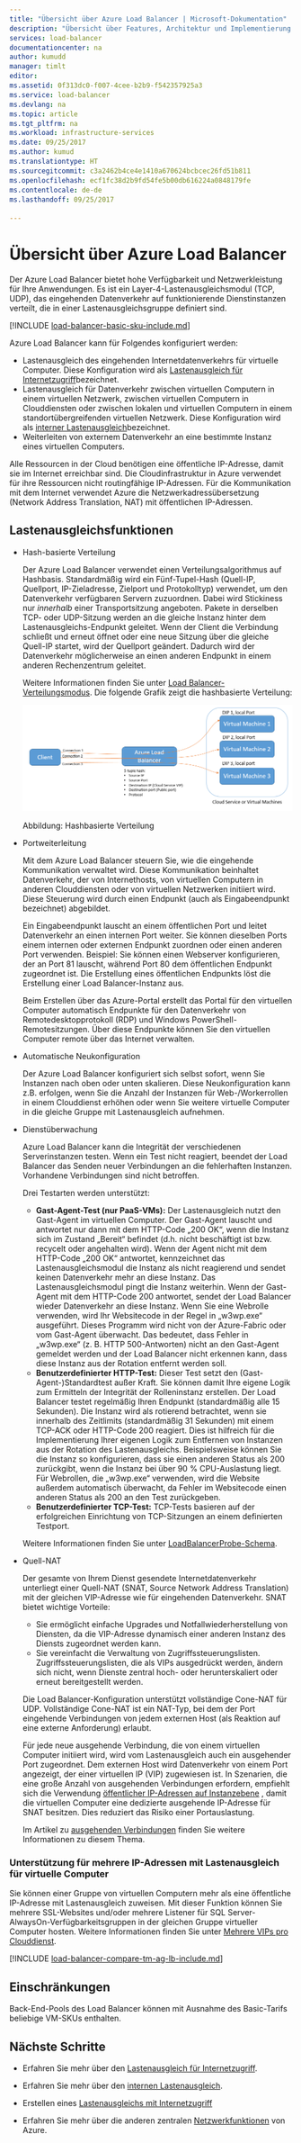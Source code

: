 ```yaml
---
title: "Übersicht über Azure Load Balancer | Microsoft-Dokumentation"
description: "Übersicht über Features, Architektur und Implementierung des Azure Load Balancers. Erfahren Sie, wie der Load Balancer funktioniert, und nutzen Sie ihn in der Cloud."
services: load-balancer
documentationcenter: na
author: kumudd
manager: timlt
editor: 
ms.assetid: 0f313dc0-f007-4cee-b2b9-f542357925a3
ms.service: load-balancer
ms.devlang: na
ms.topic: article
ms.tgt_pltfrm: na
ms.workload: infrastructure-services
ms.date: 09/25/2017
ms.author: kumud
ms.translationtype: HT
ms.sourcegitcommit: c3a2462b4ce4e1410a670624bcbcec26fd51b811
ms.openlocfilehash: ecf1fc38d2b9fd54fe5b00db616224a0848179fe
ms.contentlocale: de-de
ms.lasthandoff: 09/25/2017

---
```


# <a name="azure-load-balancer-overview"></a>Übersicht über Azure Load Balancer

Der Azure Load Balancer bietet hohe Verfügbarkeit und Netzwerkleistung für Ihre Anwendungen. Es ist ein Layer-4-Lastenausgleichsmodul (TCP, UDP), das eingehenden Datenverkehr auf funktionierende Dienstinstanzen verteilt, die in einer Lastenausgleichsgruppe definiert sind.

[!INCLUDE [load-balancer-basic-sku-include.md](../../includes/load-balancer-basic-sku-include.md)]

Azure Load Balancer kann für Folgendes konfiguriert werden:

* Lastenausgleich des eingehenden Internetdatenverkehrs für virtuelle Computer. Diese Konfiguration wird als [Lastenausgleich für Internetzugriff](load-balancer-internet-overview.md)bezeichnet.
* Lastenausgleich für Datenverkehr zwischen virtuellen Computern in einem virtuellen Netzwerk, zwischen virtuellen Computern in Clouddiensten oder zwischen lokalen und virtuellen Computern in einem standortübergreifenden virtuellen Netzwerk. Diese Konfiguration wird als [interner Lastenausgleich](load-balancer-internal-overview.md)bezeichnet.
* Weiterleiten von externem Datenverkehr an eine bestimmte Instanz eines virtuellen Computers.

Alle Ressourcen in der Cloud benötigen eine öffentliche IP-Adresse, damit sie im Internet erreichbar sind. Die Cloudinfrastruktur in Azure verwendet für ihre Ressourcen nicht routingfähige IP-Adressen. Für die Kommunikation mit dem Internet verwendet Azure die Netzwerkadressübersetzung (Network Address Translation, NAT) mit öffentlichen IP-Adressen.

## <a name="load-balancer-features"></a>Lastenausgleichsfunktionen

* Hash-basierte Verteilung

    Der Azure Load Balancer verwendet einen Verteilungsalgorithmus auf Hashbasis. Standardmäßig wird ein Fünf-Tupel-Hash (Quell-IP, Quellport, IP-Zieladresse, Zielport und Protokolltyp) verwendet, um den Datenverkehr verfügbaren Servern zuzuordnen. Dabei wird Stickiness nur *innerhalb* einer Transportsitzung angeboten. Pakete in derselben TCP- oder UDP-Sitzung werden an die gleiche Instanz hinter dem Lastenausgleichs-Endpunkt geleitet. Wenn der Client die Verbindung schließt und erneut öffnet oder eine neue Sitzung über die gleiche Quell-IP startet, wird der Quellport geändert. Dadurch wird der Datenverkehr möglicherweise an einen anderen Endpunkt in einem anderen Rechenzentrum geleitet.

    Weitere Informationen finden Sie unter [Load Balancer-Verteilungsmodus](load-balancer-distribution-mode.md). Die folgende Grafik zeigt die hashbasierte Verteilung:

    ![Hashbasierte Verteilung](./media/load-balancer-overview/load-balancer-distribution.png)

    Abbildung: Hashbasierte Verteilung

* Portweiterleitung

    Mit dem Azure Load Balancer steuern Sie, wie die eingehende Kommunikation verwaltet wird. Diese Kommunikation beinhaltet Datenverkehr, der von Internethosts, von virtuellen Computern in anderen Clouddiensten oder von virtuellen Netzwerken initiiert wird. Diese Steuerung wird durch einen Endpunkt (auch als Eingabeendpunkt bezeichnet) abgebildet.

    Ein Eingabeendpunkt lauscht an einem öffentlichen Port und leitet Datenverkehr an einen internen Port weiter. Sie können dieselben Ports einem internen oder externen Endpunkt zuordnen oder einen anderen Port verwenden. Beispiel: Sie können einen Webserver konfigurieren, der an Port 81 lauscht, während Port 80 dem öffentlichen Endpunkt zugeordnet ist. Die Erstellung eines öffentlichen Endpunkts löst die Erstellung einer Load Balancer-Instanz aus.

    Beim Erstellen über das Azure-Portal erstellt das Portal für den virtuellen Computer automatisch Endpunkte für den Datenverkehr von Remotedesktopprotokoll (RDP) und Windows PowerShell-Remotesitzungen. Über diese Endpunkte können Sie den virtuellen Computer remote über das Internet verwalten.

* Automatische Neukonfiguration

    Der Azure Load Balancer konfiguriert sich selbst sofort, wenn Sie Instanzen nach oben oder unten skalieren. Diese Neukonfiguration kann z.B. erfolgen, wenn Sie die Anzahl der Instanzen für Web-/Workerrollen in einem Clouddienst erhöhen oder wenn Sie weitere virtuelle Computer in die gleiche Gruppe mit Lastenausgleich aufnehmen.

* Dienstüberwachung

    Azure Load Balancer kann die Integrität der verschiedenen Serverinstanzen testen. Wenn ein Test nicht reagiert, beendet der Load Balancer das Senden neuer Verbindungen an die fehlerhaften Instanzen. Vorhandene Verbindungen sind nicht betroffen.

    Drei Testarten werden unterstützt:

    + **Gast-Agent-Test (nur PaaS-VMs):** Der Lastenausgleich nutzt den Gast-Agent im virtuellen Computer. Der Gast-Agent lauscht und antwortet nur dann mit dem HTTP-Code „200 OK“, wenn die Instanz sich im Zustand „Bereit“ befindet (d.h. nicht beschäftigt ist bzw. recycelt oder angehalten wird). Wenn der Agent nicht mit dem HTTP-Code „200 OK“ antwortet, kennzeichnet das Lastenausgleichsmodul die Instanz als nicht reagierend und sendet keinen Datenverkehr mehr an diese Instanz. Das Lastenausgleichsmodul pingt die Instanz weiterhin. Wenn der Gast-Agent mit dem HTTP-Code 200 antwortet, sendet der Load Balancer wieder Datenverkehr an diese Instanz. Wenn Sie eine Webrolle verwenden, wird Ihr Websitecode in der Regel in „w3wp.exe“ ausgeführt. Dieses Programm wird nicht von der Azure-Fabric oder vom Gast-Agent überwacht. Das bedeutet, dass Fehler in „w3wp.exe“ (z. B. HTTP 500-Antworten) nicht an den Gast-Agent gemeldet werden und der Load Balancer nicht erkennen kann, dass diese Instanz aus der Rotation entfernt werden soll.
    + **Benutzerdefinierter HTTP-Test:** Dieser Test setzt den (Gast-Agent-)Standardtest außer Kraft. Sie können damit Ihre eigene Logik zum Ermitteln der Integrität der Rolleninstanz erstellen. Der Load Balancer testet regelmäßig Ihren Endpunkt (standardmäßig alle 15 Sekunden). Die Instanz wird als rotierend betrachtet, wenn sie innerhalb des Zeitlimits (standardmäßig 31 Sekunden) mit einem TCP-ACK oder HTTP-Code 200 reagiert. Dies ist hilfreich für die Implementierung Ihrer eigenen Logik zum Entfernen von Instanzen aus der Rotation des Lastenausgleichs. Beispielsweise können Sie die Instanz so konfigurieren, dass sie einen anderen Status als 200 zurückgibt, wenn die Instanz bei über 90 % CPU-Auslastung liegt. Für Webrollen, die „w3wp.exe“ verwenden, wird die Website außerdem automatisch überwacht, da Fehler im Websitecode einen anderen Status als 200 an den Test zurückgeben.
    + **Benutzerdefinierter TCP-Test:** TCP-Tests basieren auf der erfolgreichen Einrichtung von TCP-Sitzungen an einem definierten Testport.

    Weitere Informationen finden Sie unter [LoadBalancerProbe-Schema](https://msdn.microsoft.com/library/azure/jj151530.aspx).

* Quell-NAT

    Der gesamte von Ihrem Dienst gesendete Internetdatenverkehr unterliegt einer Quell-NAT (SNAT, Source Network Address Translation) mit der gleichen VIP-Adresse wie für eingehenden Datenverkehr. SNAT bietet wichtige Vorteile:

    + Sie ermöglicht einfache Upgrades und Notfallwiederherstellung von Diensten, da die VIP-Adresse dynamisch einer anderen Instanz des Diensts zugeordnet werden kann.
    + Sie vereinfacht die Verwaltung von Zugriffssteuerungslisten. Zugriffssteuerungslisten, die als VIPs ausgedrückt werden, ändern sich nicht, wenn Dienste zentral hoch- oder herunterskaliert oder erneut bereitgestellt werden.

    Die Load Balancer-Konfiguration unterstützt vollständige Cone-NAT für UDP. Vollständige Cone-NAT ist ein NAT-Typ, bei dem der Port eingehende Verbindungen von jedem externen Host (als Reaktion auf eine externe Anforderung) erlaubt.

    Für jede neue ausgehende Verbindung, die von einem virtuellen Computer initiiert wird, wird vom Lastenausgleich auch ein ausgehender Port zugeordnet. Dem externen Host wird Datenverkehr von einem Port angezeigt, der einer virtuellen IP (VIP) zugewiesen ist. In Szenarien, die eine große Anzahl von ausgehenden Verbindungen erfordern, empfiehlt sich die Verwendung [öffentlicher IP-Adressen auf Instanzebene](../virtual-network/virtual-networks-instance-level-public-ip.md) , damit die virtuellen Computer eine dedizierte ausgehende IP-Adresse für SNAT besitzen. Dies reduziert das Risiko einer Portauslastung.

    Im Artikel zu [ausgehenden Verbindungen](load-balancer-outbound-connections.md) finden Sie weitere Informationen zu diesem Thema.

### <a name="support-for-multiple-load-balanced-ip-addresses-for-virtual-machines"></a>Unterstützung für mehrere IP-Adressen mit Lastenausgleich für virtuelle Computer
Sie können einer Gruppe von virtuellen Computern mehr als eine öffentliche IP-Adresse mit Lastenausgleich zuweisen. Mit dieser Funktion können Sie mehrere SSL-Websites und/oder mehrere Listener für SQL Server-AlwaysOn-Verfügbarkeitsgruppen in der gleichen Gruppe virtueller Computer hosten. Weitere Informationen finden Sie unter [Mehrere VIPs pro Clouddienst](load-balancer-multivip.md).

[!INCLUDE [load-balancer-compare-tm-ag-lb-include.md](../../includes/load-balancer-compare-tm-ag-lb-include.md)]

## <a name="limitations"></a>Einschränkungen

Back-End-Pools des Load Balancer können mit Ausnahme des Basic-Tarifs beliebige VM-SKUs enthalten.

## <a name="next-steps"></a>Nächste Schritte

- Erfahren Sie mehr über den [Lastenausgleich für Internetzugriff](load-balancer-internet-overview.md).

- Erfahren Sie mehr über den [internen Lastenausgleich](load-balancer-internal-overview.md).

- Erstellen eines [Lastenausgleichs mit Internetzugriff](load-balancer-get-started-internet-portal.md)

- Erfahren Sie mehr über die anderen zentralen [Netzwerkfunktionen](../networking/networking-overview.md) von Azure.


